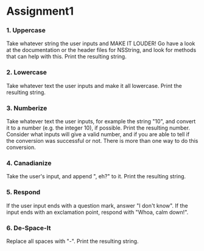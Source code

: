 # Assignment1

### 1. Uppercase

Take whatever string the user inputs and MAKE IT LOUDER! Go have a look at the documentation or the header files for NSString, and look for methods that can help with this. Print the resulting string.


### 2. Lowercase

Take whatever text the user inputs and make it all lowercase. Print the resulting string.


### 3. Numberize

Take whatever text the user inputs, for example the string "10", and convert it to a number (e.g. the integer 10), if possible. Print the resulting number. Consider what inputs will give a valid number, and if you are able to tell if the conversion was successful or not. There is more than one way to do this conversion.


### 4. Canadianize

Take the user's input, and append ", eh?" to it. Print the resulting string.


### 5. Respond

If the user input ends with a question mark, answer "I don't know". If the input ends with an exclamation point, respond with "Whoa, calm down!".


### 6. De-Space-It

Replace all spaces with "-". Print the resulting string.

